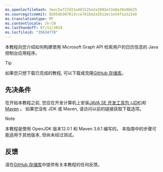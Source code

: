 ```yaml
---
ms.openlocfilehash: 3eec5a727d21e481525e2a2892e33a0a30a9bb25
ms.sourcegitcommit: 02054b307013cce781be2a3512ec1e54f1a322eb
ms.translationtype: MT
ms.contentlocale: zh-CN
ms.lasthandoff: 07/12/2019
ms.locfileid: "35634778"
---
```

<!-- markdownlint-disable MD002 MD041 -->

本教程向您介绍如何构建使用 Microsoft Graph API 检索用户的日历信息的 Java 控制台应用程序。

> [!TIP]
> 如果您只想下载已完成的教程, 可以下载或克隆[GitHub 存储库](https://github.com/microsoftgraph/msgraph-training-java)。

## <a name="prerequisites"></a>先决条件

在开始本教程之前, 您应在开发计算机上安装[JAVA SE 开发工具包 (JDK)](https://java.com/en/download/faq/develop.xml)和[Maven](https://maven.apache.org/) 。 如果您没有 JDK 或 Maven, 请访问以前的链接获取下载选项。

> [!NOTE]
> 本教程是使用 OpenJDK 版本12.0.1 和 Maven 3.6.1 编写的。 本指南中的步骤可能适用于其他版本, 但尚未经过测试。

## <a name="feedback"></a>反馈

请在[GitHub 存储库](https://github.com/microsoftgraph/msgraph-training-java)中提供有关本教程的任何反馈。
